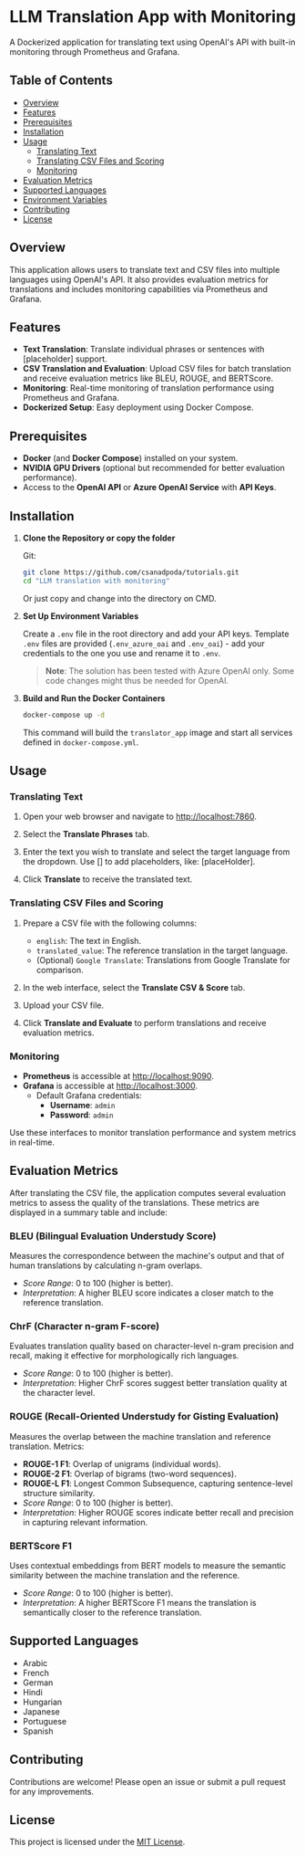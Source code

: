 # LLM Translation App with Monitoring

A Dockerized application for translating text using OpenAI's API with built-in monitoring through Prometheus and Grafana.

## Table of Contents

- [Overview](#overview)
- [Features](#features)
- [Prerequisites](#prerequisites)
- [Installation](#installation)
- [Usage](#usage)
  - [Translating Text](#translating-text)
  - [Translating CSV Files and Scoring](#translating-csv-files-and-scoring)
  - [Monitoring](#monitoring)
- [Evaluation Metrics](#evaluation-metrics)
- [Supported Languages](#supported-languages)
- [Environment Variables](#environment-variables)
- [Contributing](#contributing)
- [License](#license)

## Overview

This application allows users to translate text and CSV files into multiple languages using OpenAI's API. It also provides evaluation metrics for translations and includes monitoring capabilities via Prometheus and Grafana.

## Features

- **Text Translation**: Translate individual phrases or sentences with [placeholder] support.
- **CSV Translation and Evaluation**: Upload CSV files for batch translation and receive evaluation metrics like BLEU, ROUGE, and BERTScore.
- **Monitoring**: Real-time monitoring of translation performance using Prometheus and Grafana.
- **Dockerized Setup**: Easy deployment using Docker Compose.

## Prerequisites

- **Docker** (and **Docker Compose**) installed on your system.
- **NVIDIA GPU Drivers** (optional but recommended for better evaluation performance).
- Access to the **OpenAI API** or **Azure OpenAI Service** with **API Keys**.

## Installation

1. **Clone the Repository or copy the folder**

   Git:
   ```bash
   git clone https://github.com/csanadpoda/tutorials.git
   cd "LLM translation with monitoring"
   ```

   Or just copy and change into the directory on CMD.

2. **Set Up Environment Variables**

   Create a `.env` file in the root directory and add your API keys. 
   Template `.env` files are provided (`.env_azure_oai` and `.env_oai`) - add your credentials to the one you use and rename it to `.env`.

   > **Note**: The solution has been tested with Azure OpenAI only. Some code changes might thus be needed for OpenAI.

3. **Build and Run the Docker Containers**

   ```bash
   docker-compose up -d
   ```

   This command will build the `translator_app` image and start all services defined in `docker-compose.yml`.

## Usage

### Translating Text

1. Open your web browser and navigate to [http://localhost:7860](http://localhost:7860).

2. Select the **Translate Phrases** tab.

3. Enter the text you wish to translate and select the target language from the dropdown. Use [] to add placeholders, like: [placeHolder].

4. Click **Translate** to receive the translated text.

### Translating CSV Files and Scoring

1. Prepare a CSV file with the following columns:

   - `english`: The text in English.
   - `translated_value`: The reference translation in the target language.
   - (Optional) `Google Translate`: Translations from Google Translate for comparison.

2. In the web interface, select the **Translate CSV & Score** tab.

3. Upload your CSV file.

4. Click **Translate and Evaluate** to perform translations and receive evaluation metrics.

### Monitoring

- **Prometheus** is accessible at [http://localhost:9090](http://localhost:9090).
- **Grafana** is accessible at [http://localhost:3000](http://localhost:3000).
  - Default Grafana credentials:
    - **Username**: `admin`
    - **Password**: `admin`

Use these interfaces to monitor translation performance and system metrics in real-time.

## Evaluation Metrics

After translating the CSV file, the application computes several evaluation metrics to assess the quality of the translations. These metrics are displayed in a summary table and include:

### BLEU (Bilingual Evaluation Understudy Score)
Measures the correspondence between the machine's output and that of human translations by calculating n-gram overlaps.

- *Score Range*: 0 to 100 (higher is better).
- *Interpretation*: A higher BLEU score indicates a closer match to the reference translation.

### ChrF (Character n-gram F-score)
Evaluates translation quality based on character-level n-gram precision and recall, making it effective for morphologically rich languages.

- *Score Range*: 0 to 100 (higher is better).
- *Interpretation*: Higher ChrF scores suggest better translation quality at the character level.

### ROUGE (Recall-Oriented Understudy for Gisting Evaluation)

Measures the overlap between the machine translation and reference translation.
Metrics:

- **ROUGE-1 F1**: Overlap of unigrams (individual words).
- **ROUGE-2 F1**: Overlap of bigrams (two-word sequences).
- **ROUGE-L F1**: Longest Common Subsequence, capturing sentence-level structure similarity.
- *Score Range*: 0 to 100 (higher is better).
- *Interpretation*: Higher ROUGE scores indicate better recall and precision in capturing relevant information.

### BERTScore F1

Uses contextual embeddings from BERT models to measure the semantic similarity between the machine translation and the reference.

- *Score Range*: 0 to 100 (higher is better).
- *Interpretation*: A higher BERTScore F1 means the translation is semantically closer to the reference translation.

## Supported Languages

- Arabic
- French
- German
- Hindi
- Hungarian
- Japanese
- Portuguese
- Spanish

## Contributing

Contributions are welcome! Please open an issue or submit a pull request for any improvements.

## License

This project is licensed under the [MIT License](LICENSE).